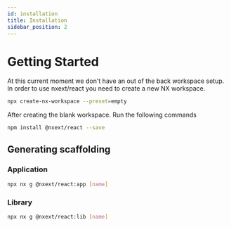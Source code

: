 ```yaml
---
id: installation
title: Installation
sidebar_position: 2
---
```


# Getting Started

At this current moment we don't have an out of the back workspace setup. In order to use nxext/react you need to create a new NX workspace.

```bash
npx create-nx-workspace --preset=empty
```

After creating the blank workspace. Run the following commands

```bash npm2yarn
npm install @nxext/react --save
```

## Generating scaffolding

### Application

```bash
npx nx g @nxext/react:app [name]
```

### Library

```bash
npx nx g @nxext/react:lib [name]
```
